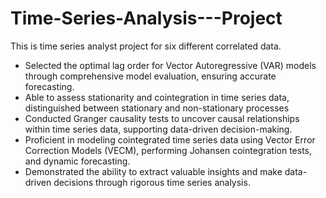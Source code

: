 # Time-Series-Analysis---Project
This is time series analyst project for six different correlated data.
- Selected the optimal lag order for Vector Autoregressive (VAR) models through comprehensive model evaluation, ensuring accurate forecasting.
- Able to assess stationarity and cointegration in time series data, distinguished between stationary and non-stationary processes
- Conducted Granger causality tests to uncover causal relationships within time series data, supporting data-driven decision-making.
- Proficient in modeling cointegrated time series data using Vector Error Correction Models (VECM), performing Johansen cointegration tests, and dynamic forecasting.
- Demonstrated the ability to extract valuable insights and make data-driven decisions through rigorous time series analysis.
